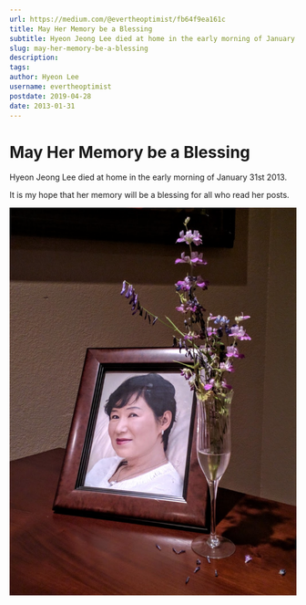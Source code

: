 ```yaml
---
url: https://medium.com/@evertheoptimist/fb64f9ea161c
title: May Her Memory be a Blessing
subtitle: Hyeon Jeong Lee died at home in the early morning of January 31st 2013.
slug: may-her-memory-be-a-blessing
description: 
tags: 
author: Hyeon Lee
username: evertheoptimist
postdate: 2019-04-28
date: 2013-01-31
---
```


# May Her Memory be a Blessing

Hyeon Jeong Lee died at home in the early morning of January 31st 2013.

It is my hope that her memory will be a blessing for all who read her posts.

![](./assets/1*Uazl1vPJL4hFG2vI9od2Kg.png)


